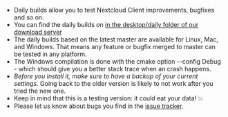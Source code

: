 - Daily builds allow you to test Nextcloud Client improvements, bugfixes and so on.
- You can find the daily builds on [in the desktop/daily folder of our download server](https://download.nextcloud.com/desktop/daily)
- The daily builds based on the latest master are available for Linux, Mac, and Windows. That means any feature or bugfix merged to master can be tested in any platform.
- The Windows compilation is done with the cmake option --config Debug - which should give you a better stack trace when an crash happens.
- _Before you install it, make sure to have a backup of your current settings._ Going back to the older version is likely to not work after you tried the new one.
- Keep in mind that this is a testing version: it could eat your data! :boom: 
- Please let us know about bugs you find in the [issue tracker](https://github.com/nextcloud/desktop/issues/new).